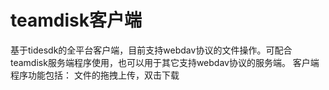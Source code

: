 teamdisk客户端
========

基于tidesdk的全平台客户端，目前支持webdav协议的文件操作。可配合teamdisk服务端程序使用，也可以用于其它支持webdav协议的服务端。
客户端程序功能包括：
文件的拖拽上传，双击下载
